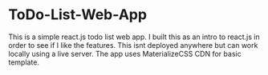 # ToDo-List-Web-App
This is a simple react.js todo list web app.
I built this as an intro to react.js in order to see if I like the features. This isnt deployed anywhere but can work locally using a live server. 
The app uses MaterializeCSS CDN for basic template.


